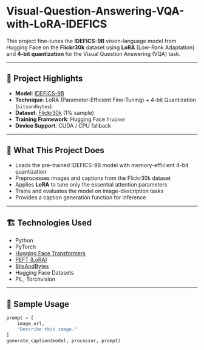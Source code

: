 # Visual-Question-Answering-VQA-with-LoRA-IDEFICS



This project fine-tunes the **IDEFICS-9B** vision-language model from Hugging Face on the **Flickr30k** dataset using **LoRA** (Low-Rank Adaptation) and **4-bit quantization** for the Visual Question Answering (VQA) task.

---

## 🚀 Project Highlights

- **Model**: [IDEFICS-9B](https://huggingface.co/HuggingFaceM4/idefics-9b)
- **Technique**: LoRA (Parameter-Efficient Fine-Tuning) + 4-bit Quantization (`bitsandbytes`)
- **Dataset**: [Flickr30k](https://huggingface.co/datasets/nlphuji/flickr30k) (1% sample)
- **Training Framework**: Hugging Face `Trainer`
- **Device Support**: CUDA / CPU fallback

---

## 📄 What This Project Does

- Loads the pre-trained IDEFICS-9B model with memory-efficient 4-bit quantization
- Preprocesses images and captions from the Flickr30k dataset
- Applies **LoRA** to tune only the essential attention parameters
- Trains and evaluates the model on image-description tasks
- Provides a caption generation function for inference

---

## 🏗️ Technologies Used

- Python
- PyTorch
- [Hugging Face Transformers](https://github.com/huggingface/transformers)
- [PEFT (LoRA)](https://github.com/huggingface/peft)
- [BitsAndBytes](https://github.com/TimDettmers/bitsandbytes)
- Hugging Face Datasets
- PIL, Torchvision

---

## 🧪 Sample Usage

```python
prompt = [
    image_url,
    "Describe this image."
]
generate_caption(model, processor, prompt)
